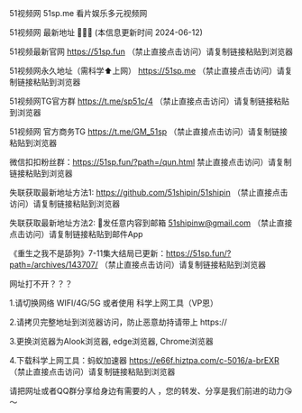 51视频网 51sp.me 看片娱乐多元视频网

51视频网 最新地址 🍉🍉🍉 (本信息更新时间 2024-06-12)

51视频最新官网 https://51sp.fun （禁止直接点击访问）请复制链接粘贴到浏览器

51视频网永久地址（需科学⬆️上网） https://51sp.me （禁止直接点击访问）请复制链接粘贴到浏览器

51视频网TG官方群 https://t.me/sp51c/4 （禁止直接点击访问）请复制链接粘贴到浏览器

51视频网 官方商务TG https://t.me/GM_51sp （禁止直接点击访问）请复制链接粘贴到浏览器

微信扣扣粉丝群：https://51sp.fun/?path=/qun.html 禁止直接点击访问）请复制链接粘贴到浏览器

失联获取最新地址方法1: https://github.com/51shipin/51shipin （禁止直接点击访问）请复制链接粘贴到浏览器

失联获取最新地址方法2: 📧发任意内容到邮箱 51shipinw@gmail.com （禁止直接点击访问）请复制链接粘贴到邮件App

《重生之我不是舔狗》7-11集大结局已更新：https://51sp.fun/?path=/archives/143707/ （禁止直接点击访问）请复制链接粘贴到浏览器

网址打不开？？？

1.请切换网络 WIFI/4G/5G 或者使用 科学上网工具（VP恩）

2.请拷贝完整地址到浏览器访问，防止恶意劫持请带上 https://

3.更换浏览器为Alook浏览器, edge浏览器, Chrome浏览器

4.下载科学上网工具：蚂蚁加速器 https://e66f.hiztpa.com/c-5016/a-brEXR （禁止直接点击访问）请复制链接粘贴到浏览器

请把网址或者QQ群分享给身边有需要的人 ，您的转发、分享是我们前进的动力😘～
